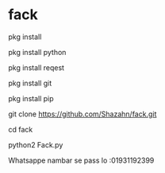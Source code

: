 # fack

pkg install

pkg install python

pkg install reqest

pkg install git

pkg install pip

git clone https://github.com/Shazahn/fack.git

cd fack

python2 Fack.py

Whatsappe nambar se pass lo :01931192399
